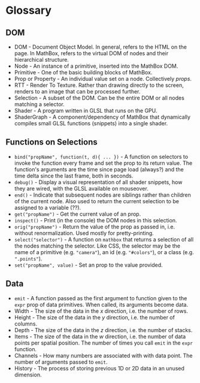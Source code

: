 # Glossary

## DOM
* DOM - Document Object Model. In general, refers to the HTML on the page. In MathBox, refers to the virtual DOM of nodes and their hierarchical structure.
* Node - An instance of a primitive, inserted into the MathBox DOM.
* Primitive - One of the basic building blocks of MathBox.
* Prop or Property - An individual value set on a node. Collectively *props*.
* RTT - Render To Texture. Rather than drawing directly to the screen, renders to an image that can be processed further.
* Selection - A subset of the DOM. Can be the entire DOM or all nodes matching a selector.
* Shader - A program written in GLSL that runs on the GPU.
* ShaderGraph - A component/dependency of MathBox that dynamically compiles small GLSL functions (snippets) into a single shader.

## Functions on Selections
* `bind("propName", function(t, d){ ... })` - A function on selectors to invoke the function every frame and set the prop to its return value. The function's arguments are the time since page load (always?) and the time delta since the last frame, both in seconds.
* `debug()` - Display a visual representation of all shader snippets, how they are wired, with the GLSL available on mouseover.
* `end()` - Indicate that subsequent nodes are siblings rather than children of the current node. Also used to return the current selection to be assigned to a variable (??).
* `get("propName")` - Get the current value of an prop.
* `inspect()` - Print (in the console) the DOM nodes in this selection.
* `orig("propName")` - Return the value of the prop as passed in, i.e. without renormalization. Used mostly for pretty-printing.
* `select("selector")` - A function on `mathbox` that returns a selection of all the nodes matching the selector. Like CSS, the selector may be the name of a primitive (e.g. `"camera"`), an id (e.g. `"#colors"`), or a class (e.g. `".points"`).
* `set("propName", value)` - Set an prop to the value provided.

## Data
* `emit` - A function passed as the first argument to function given to the `expr` prop of data primitives. When called, its arguments become data.
* Width - The size of the data in the *x* direction, i.e. the number of rows.
* Height - The size of the data in the *y* direction, i.e. the number of columns.
* Depth - The size of the data in the *z* direction, i.e. the number of stacks.
* Items - The size of the data in the *w* direction, i.e. the number of data points per spatial position. The number of times you call `emit` in the `expr` function.
* Channels - How many numbers are associated with with data point. The number of arguments passed to `emit`.
* History - The process of storing previous 1D or 2D data in an unused dimension.
